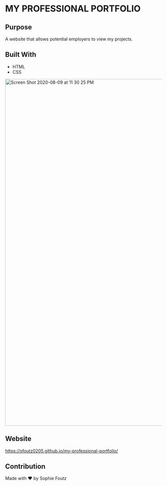 # MY PROFESSIONAL PORTFOLIO 

## Purpose
A website that allows potential employers to view my projects. 

## Built With
* HTML
* CSS

<img width="1113" alt="Screen Shot 2020-08-09 at 11 30 25 PM" src="https://user-images.githubusercontent.com/68661461/89754287-8df8d300-da98-11ea-821e-f1e0e21eaa55.png">

## Website
https://sfoutz0205.github.io/my-professional-portfolio/

## Contribution
Made with ❤️ by Sophie Foutz
